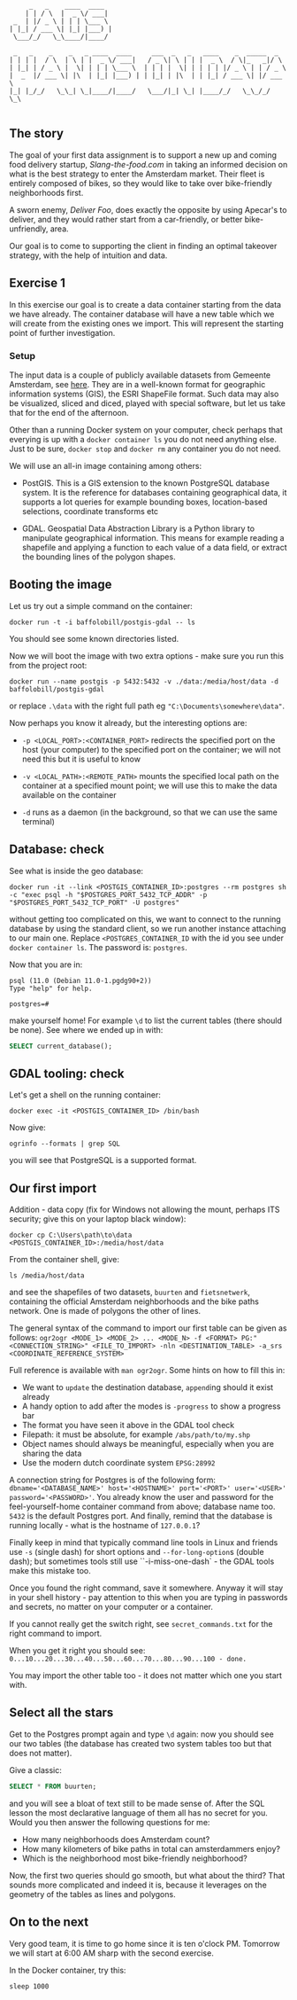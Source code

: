 ```
     _   _    ____  ____  
    | | / \  |  _ \/ ___| 
 _  | |/ _ \ | | | \___ \ 
| |_| / ___ \| |_| |___) |
 \___/_/   \_\____/|____/ 
                          
 _   _    _    _   _ ____  ____     ___  _   _   ____    _  _____  _    
| | | |  / \  | \ | |  _ \/ ___|   / _ \| \ | | |  _ \  / \|_   _|/ \   
| |_| | / _ \ |  \| | | | \___ \  | | | |  \| | | | | |/ _ \ | | / _ \  
|  _  |/ ___ \| |\  | |_| |___) | | |_| | |\  | | |_| / ___ \| |/ ___ \ 
|_| |_/_/   \_\_| \_|____/|____/   \___/|_| \_| |____/_/   \_\_/_/   \_\
                                                                        
```

## The story

The goal of your first data assignment is to support a new up and coming food delivery startup, *Slang-the-food.com* in taking an informed decision on what is the best strategy to enter the Amsterdam market.
Their fleet is entirely composed of bikes, so they would like to take over bike-friendly neighborhoods first.

A sworn enemy, *Deliver Foo*, does exactly the opposite by using Apecar's to deliver, and they would rather start from a car-friendly, or better bike-unfriendly, area.

Our goal is to come to supporting the client in finding an optimal takeover strategy, with the help of intuition and data.

## Exercise 1

In this exercise our goal is to create a data container starting from the data we have already. The container database will have a new table which we will create from the existing ones we import. This will represent the starting point of further investigation.

### Setup

The input data is a couple of publicly available datasets from Gemeente Amsterdam, see [here](https://data.amsterdam.nl/). They are in a well-known format for geographic information systems (GIS), the ESRI ShapeFile format. Such data may also be visualized, sliced and diced, played with special software, but let us take that for the end of the afternoon.

Other than a running Docker system on your computer, check perhaps that everying is up with a `docker container ls` you do not need anything else. Just to be sure, `docker stop` and `docker rm` any container you do not need.

We will use an all-in image containing among others:

* PostGIS. This is a GIS extension to the known PostgreSQL database system. It is the reference for databases containing geographical data, it supports a lot queries for example bounding boxes, location-based selections, coordinate transforms etc

* GDAL. Geospatial Data Abstraction Library is a Python library to manipulate geographical information. This means for example reading a shapefile and applying a function to each value of a data field, or extract the bounding lines of the polygon shapes.

## Booting the image

Let us try out a simple command on the container:

`docker run -t -i baffolobill/postgis-gdal -- ls`

You should see some known directories listed.

Now we will boot the image with two extra options - make sure you run this from the project root:

`docker run --name postgis -p 5432:5432 -v ./data:/media/host/data -d baffolobill/postgis-gdal`

or replace `.\data` with the right full path eg `"C:\Documents\somewhere\data"`.

Now perhaps you know it already, but the interesting options are:

* `-p <LOCAL_PORT>:<CONTAINER_PORT>` redirects the specified port on the host (your computer) to the specified port on the container; we will not need this but it is useful to know

* `-v <LOCAL_PATH>:<REMOTE_PATH>` mounts the specified local path on the container at a specified mount point; we will use this to make the data available on the container

* `-d` runs as a daemon (in the background, so that we can use the same terminal)

## Database: check

See what is inside the geo database:

`docker run -it --link <POSTGIS_CONTAINER_ID>:postgres --rm postgres sh -c "exec psql -h "$POSTGRES_PORT_5432_TCP_ADDR" -p "$POSTGRES_PORT_5432_TCP_PORT" -U postgres"`

without getting too complicated on this, we want to connect to the running database by using the standard client, so we run another instance attaching to our main one. Replace `<POSTGRES_CONTAINER_ID` with the id you see under `docker container ls`. The password is: `postgres`.

Now that you are in:

```
psql (11.0 (Debian 11.0-1.pgdg90+2))
Type "help" for help.

postgres=#
```

make yourself home! For example `\d` to list the current tables (there should be none). See where we ended up in with:
```sql
SELECT current_database();
```

## GDAL tooling: check

Let's get a shell on the running container:

`docker exec -it <POSTGIS_CONTAINER_ID> /bin/bash`

Now give:

`ogrinfo --formats | grep SQL`

you will see that PostgreSQL is a supported format.

## Our first import

Addition - data copy (fix for Windows not allowing the mount, perhaps ITS security; give this on your laptop black window):

`docker cp C:\Users\path\to\data <POSTGIS_CONTAINER_ID>:/media/host/data`

From the container shell, give:

`ls /media/host/data`

and see the shapefiles of two datasets, `buurten` and `fietsnetwerk`, containing the official Amsterdam neighborhoods and the bike paths network. One is made of polygons the other of lines.

The general syntax of the command to import our first table can be given as follows:
`ogr2ogr <MODE_1> <MODE_2> ... <MODE_N> -f <FORMAT> PG:"<CONNECTION_STRING>" <FILE_TO_IMPORT> -nln <DESTINATION_TABLE> -a_srs <COORDINATE_REFERENCE_SYSTEM>`

Full reference is available with `man ogr2ogr`. Some hints on how to fill this in:

* We want to `update` the destination database, `append`ing should it exist already
* A handy option to add after the modes is `-progress` to show a progress bar
* The format you have seen it above in the GDAL tool check
* Filepath: it must be absolute, for example `/abs/path/to/my.shp`
* Object names should always be meaningful, especially when you are sharing the data
* Use the modern dutch coordinate system `EPSG:28992`

A connection string for Postgres is of the following form: `dbname='<DATABASE_NAME>' host='<HOSTNAME>' port='<PORT>' user='<USER>' password='<PASSWORD>'`. You already know the user and password for the feel-yourself-home container command from above; database name too. `5432` is the default Postgres port. And finally, remind that the database is running locally - what is the hostname of `127.0.0.1`?

Finally keep in mind that typically command line tools in Linux and friends use `-s` (single dash) for short options and `--for-long-option`s (double dash); but sometimes tools still use ``-i-miss-one-dash` - the GDAL tools make this mistake too.

Once you found the right command, save it somewhere. Anyway it will stay in your shell history - pay attention to this when you are typing in passwords and secrets, no matter on your computer or a container.

If you cannot really get the switch right, see `secret_commands.txt` for the right command to import.

When you get it right you should see:
`0...10...20...30...40...50...60...70...80...90...100 - done.`

You may import the other table too - it does not matter which one you start with.

## Select all the stars

Get to the Postgres prompt again and type `\d` again: now you should see our two tables (the database has created two system tables too but that does not matter).

Give a classic:

```sql
SELECT * FROM buurten;
```

and you will see a bloat of text still to be made sense of. After the SQL lesson the most declarative language of them all has no secret for you. Would you then answer the following questions for me:

* How many neighborhoods does Amsterdam count?
* How many kilometers of bike paths in total can amsterdammers enjoy?
* Which is the neighborhood most bike-friendly neighborhood?

Now, the first two queries should go smooth, but what about the third? That sounds more complicated and indeed it is, because it leverages on the geometry of the tables as lines and polygons.

## On to the next

Very good team, it is time to go home since it is ten o'clock PM. Tomorrow we will start at 6:00 AM sharp with the second exercise.

In the Docker container, try this:

`sleep 1000`


